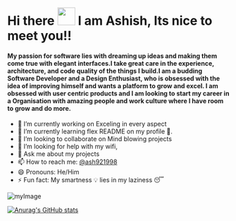 # Hi there <img src="https://raw.githubusercontent.com/MartinHeinz/MartinHeinz/master/wave.gif" width="40px"> I am Ashish, Its nice to meet you!!

#### My passion for software lies with dreaming up ideas and making them come true with elegant interfaces.I take great care in the experience, architecture, and code quality of the things I build.I am a budding Software Developer and a Design Enthusiast,  who is obsessed with the idea of improving himself and wants a platform to grow and excel. I am obsessed with user centric products and I am looking to start my career in a Organisation with amazing people and work culture where I have room to grow and do more. 

- 🔭 I’m currently working on Exceling in every aspect
- 🌱 I’m currently learning flex README on my profile 💪.
- 👯 I’m looking to collaborate on Mind blowing projects
- 🤔 I’m looking for help with my wifi,
- 💬 Ask me about my projects
- 📫 How to reach me:  [@ash921998](www.linkedin.com/in/ash921998)
- 😄 Pronouns: He/Him
- ⚡ Fun fact: My smartness 💡 lies in my laziness 😴



![myImage]()


[![Anurag's GitHub stats](https://github-readme-stats.vercel.app/api?username=ashish921998)](https://github.com/ashish921998/github-readme-stats)




